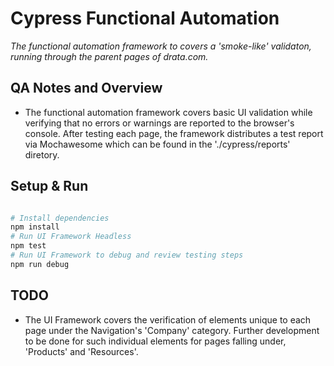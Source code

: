 # Cypress Functional Automation

_The functional automation framework to covers a 'smoke-like' validaton, running through the parent pages of drata.com._

## QA Notes and Overview

- The functional automation framework covers basic UI validation while verifying that no errors or warnings are reported to the browser's console. After testing each page, the framework distributes a test report via Mochawesome which can be found in the './cypress/reports' diretory.

## Setup & Run

```sh

# Install dependencies
npm install
# Run UI Framework Headless
npm test
# Run UI Framework to debug and review testing steps
npm run debug
```

## TODO

- The UI Framework covers the verification of elements unique to each page under the Navigation's 'Company' category. Further development to be done for such individual elements for pages falling under, 'Products' and 'Resources'.